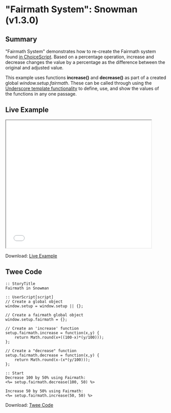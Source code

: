 # "Fairmath System": Snowman (v1.3.0)

## Summary

"Fairmath System" demonstrates how to re-create the Fairmath system found [in ChoiceScript](http://choicescriptdev.wikia.com/wiki/Arithmetic_operators#Fairmath). Based on a percentage operation, increase and decrease changes the value by a percentage as the difference between the original and adjusted value.

This example uses functions **increase()** and **decrease()** as part of a created global *window.setup.fairmath*. These can be called through using the [Underscore template functionality](http://underscorejs.org/#template) to define, use, and show the values of the functions in any one passage.

## Live Example

<section>
<iframe src="snowman_fairmath_example.html" height=400 width=90%></iframe>

Download: <a href="snowman_fairmath_example.html" target="_blank">Live Example</a>
</section>

## Twee Code

```twee
:: StoryTitle
Fairmath in Snowman

:: UserScript[script]
// Create a global object
window.setup = window.setup || {};

// Create a fairmath global object
window.setup.fairmath = {};

// Create an 'increase' function
setup.fairmath.increase = function(x,y) {
	return Math.round(x+((100-x)*(y/100)));
};

// Create a "decrease" function
setup.fairmath.decrease = function(x,y) {
	return Math.round(x-(x*(y/100)));
};

:: Start
Decrease 100 by 50% using Fairmath:
<%= setup.fairmath.decrease(100, 50) %>

Increase 50 by 50% using Fairmath:
<%= setup.fairmath.increase(50, 50) %>

```

Download: <a href="snowman_fairmath_twee.txt" target="_blank">Twee Code</a>
